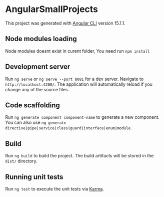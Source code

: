 # AngularSmallProjects

This project was generated with [Angular CLI](https://github.com/angular/angular-cli) version 15.1.1.

## Node modules loading
Node modules doesnt exist in curent folder, You need run `npm install` 

## Development server

Run `ng serve` or `ng serve --port 8081` for a dev server. Navigate to `http://localhost:4200/`. The application will automatically reload if you change any of the source files.

## Code scaffolding

Run `ng generate component component-name` to generate a new component. You can also use `ng generate directive|pipe|service|class|guard|interface|enum|module`.

## Build

Run `ng build` to build the project. The build artifacts will be stored in the `dist/` directory.

## Running unit tests

Run `ng test` to execute the unit tests via [Karma](https://karma-runner.github.io).

